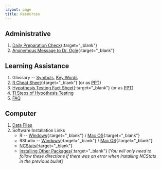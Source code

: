 ```yaml
---
layout: page
title: Resources
---
```


## Administrative
1. [Daily Preparation Check](https://goo.gl/forms/P9v0TeRnLwX86LKT2){:target="_blank"}
1. [Anonymous Message to Dr. Ogle](https://www.surveymonkey.com/r/KC87PJW){:target="_blank"}

## Learning Assistance
1. Glossary -- [Symbols](symbols), [Key Words](definitions)
1. [R Cheat Sheet](MTH107-Rcheatsheet.pdf){:target="_blank"} (or as [PPT](MTH107-Rcheatsheet.pptx))
1. [Hypothesis Testing Fact Sheet](MTH107-HOcheatsheet.pdf){:target="_blank"} (or as [PPT](MTH107-HOcheatsheet.pptx))
1. [11 Steps of Hypothesis Testing](../modules/11-steps)
1. [FAQ](FAQ/)

## Computer
1. [Data Files](data_107)
1. Software Installation Links
    * R -- [Windows](http://derekogle.com/IFAR/supplements/installations/InstallRWin.html){:target="_blank"} / [Mac OS](http://derekogle.com/IFAR/supplements/installations/InstallRMac.html){:target="_blank"}
    * RStudio -- [Windows](http://derekogle.com/IFAR/supplements/installations/InstallRStudioWin.html){:target="_blank"} / [Mac OS](http://derekogle.com/IFAR/supplements/installations/InstallRStudioMac.html){:target="_blank"}
    * [NCStats](https://github.com/droglenc/NCStats#installation){:target="_blank"}
    * [Installing Other Packages](http://derekogle.com/IFAR/supplements/installations/InstallPackagesRStudio.html){:target="_blank"} [*You will only need to follow these directions if there was an error when installing NCStats in the previous bullet*]
